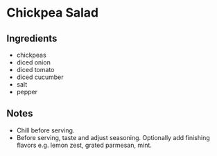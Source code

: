 # Chickpea Salad 

## Ingredients
* chickpeas
* diced onion
* diced tomato
* diced cucumber
* salt
* pepper

## Notes
* Chill before serving.
* Before serving, taste and adjust seasoning. Optionally add finishing flavors e.g. lemon zest, grated parmesan, mint.
